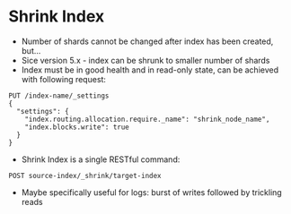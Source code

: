 # Shrink Index #

* Number of shards cannot be changed after index has been created, but...
* Sice version 5.x - index can be shrunk to smaller number of shards
* Index must be in good health and in read-only state, can be achieved with following request:
```
PUT /index-name/_settings
{
  "settings": {
    "index.routing.allocation.require._name": "shrink_node_name", 
    "index.blocks.write": true 
  }
}
```
* Shrink Index is a single RESTful command:
```
POST source-index/_shrink/target-index
```
* Maybe specifically useful for logs: burst of writes followed by trickling reads
